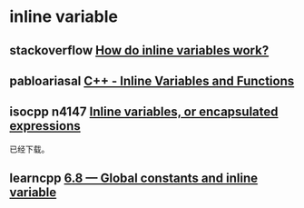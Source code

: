 # inline variable

## stackoverflow [How do inline variables work?](https://stackoverflow.com/questions/38043442/how-do-inline-variables-work)

## pabloariasal [C++ - Inline Variables and Functions](https://pabloariasal.github.io/2019/02/28/cpp-inlining/)



## isocpp n4147 [Inline variables, or encapsulated expressions](https://isocpp.org/files/papers/n4147.pdf)

已经下载。



## learncpp [6.8 — Global constants and inline variable](https://www.learncpp.com/cpp-tutorial/global-constants-and-inline-variables/)